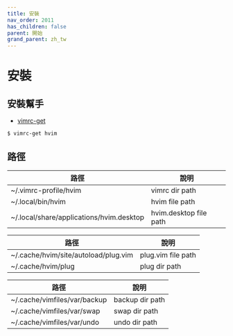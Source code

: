 ```yaml
---
title: 安裝
nav_order: 2011
has_children: false
parent: 開始
grand_parent: zh_tw
---
```


# 安裝


## 安裝幫手

* [vimrc-get](https://github.com/samwhelp/note-about-vim/tree/gh-pages/_demo/project/vimrc-profile/vimrc-get)

``` sh
$ vimrc-get hvim
```


## 路徑

| 路徑 | 說明 |
| --- | --- |
| ~/.vimrc-profile/hvim | vimrc dir path |
| ~/.local/bin/hvim | hvim file path |
| ~/.local/share/applications/hvim.desktop | hvim.desktop file path |


| 路徑 | 說明 |
| --- | --- |
| ~/.cache/hvim/site/autoload/plug.vim | plug.vim file path |
| ~/.cache/hvim/plug | plug dir path |


| 路徑 | 說明 |
| --- | --- |
| ~/.cache/vimfiles/var/backup | backup dir path |
| ~/.cache/vimfiles/var/swap | swap dir path |
| ~/.cache/vimfiles/var/undo | undo dir path |
